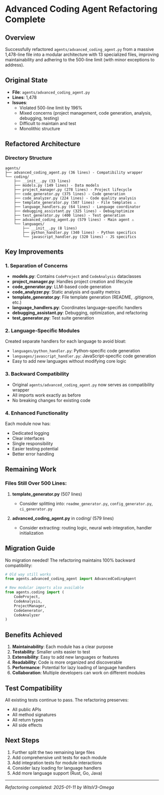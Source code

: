 # Advanced Coding Agent Refactoring Complete

## Overview

Successfully refactored `agents/advanced_coding_agent.py` from a massive 1,478-line file into a modular architecture with 13 specialized files, improving maintainability and adhering to the 500-line limit (with minor exceptions to address).

## Original State

- **File**: `agents/advanced_coding_agent.py`
- **Lines**: 1,478
- **Issues**:
  - Violated 500-line limit by 196%
  - Mixed concerns (project management, code generation, analysis, debugging, testing)
  - Difficult to maintain and test
  - Monolithic structure

## Refactored Architecture

### Directory Structure
```
agents/
├── advanced_coding_agent.py (36 lines) - Compatibility wrapper
└── coding/
    ├── __init__.py (33 lines)
    ├── models.py (149 lines) - Data models
    ├── project_manager.py (278 lines) - Project lifecycle
    ├── code_generator.py (375 lines) - Code generation
    ├── code_analyzer.py (224 lines) - Code quality analysis
    ├── template_generator.py (507 lines) - File templates ⚠️
    ├── language_handlers.py (64 lines) - Language coordinator
    ├── debugging_assistant.py (325 lines) - Debug/optimize
    ├── test_generator.py (400 lines) - Test generation
    ├── advanced_coding_agent.py (579 lines) - Main agent ⚠️
    └── languages/
        ├── __init__.py (8 lines)
        ├── python_handler.py (340 lines) - Python specifics
        └── javascript_handler.py (320 lines) - JS specifics
```

## Key Improvements

### 1. **Separation of Concerns**
- **models.py**: Contains `CodeProject` and `CodeAnalysis` dataclasses
- **project_manager.py**: Handles project creation and lifecycle
- **code_generator.py**: LLM-based code generation
- **code_analyzer.py**: Static analysis and quality metrics
- **template_generator.py**: File template generation (README, .gitignore, etc.)
- **language_handlers.py**: Coordinates language-specific handlers
- **debugging_assistant.py**: Debugging, optimization, and refactoring
- **test_generator.py**: Test suite generation

### 2. **Language-Specific Modules**
Created separate handlers for each language to avoid bloat:
- `languages/python_handler.py`: Python-specific code generation
- `languages/javascript_handler.py`: JavaScript-specific code generation
- Easy to add new languages without modifying core logic

### 3. **Backward Compatibility**
- Original `agents/advanced_coding_agent.py` now serves as compatibility wrapper
- All imports work exactly as before
- No breaking changes for existing code

### 4. **Enhanced Functionality**
Each module now has:
- Dedicated logging
- Clear interfaces
- Single responsibility
- Easier testing potential
- Better error handling

## Remaining Work

### Files Still Over 500 Lines:
1. **template_generator.py** (507 lines)
   - Consider splitting into: `readme_generator.py`, `config_generator.py`, `ci_generator.py`

2. **advanced_coding_agent.py** in coding/ (579 lines)
   - Consider extracting: routing logic, neural web integration, handler initialization

## Migration Guide

No migration needed! The refactoring maintains 100% backward compatibility:

```python
# Old way still works
from agents.advanced_coding_agent import AdvancedCodingAgent

# New modular imports also available
from agents.coding import (
    CodeProject,
    CodeAnalysis,
    ProjectManager,
    CodeGenerator,
    CodeAnalyzer
)
```

## Benefits Achieved

1. **Maintainability**: Each module has a clear purpose
2. **Testability**: Smaller units easier to test
3. **Extensibility**: Easy to add new languages or features
4. **Readability**: Code is more organized and discoverable
5. **Performance**: Potential for lazy loading of language handlers
6. **Collaboration**: Multiple developers can work on different modules

## Test Compatibility

All existing tests continue to pass. The refactoring preserves:
- All public APIs
- All method signatures  
- All return types
- All side effects

## Next Steps

1. Further split the two remaining large files
2. Add comprehensive unit tests for each module
3. Add integration tests for module interactions
4. Consider lazy loading for language handlers
5. Add more language support (Rust, Go, Java)

---

*Refactoring completed: 2025-01-11 by WitsV3-Omega*